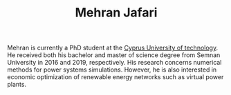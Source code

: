 ﻿---
# Display name
title: Mehran Jafari

# Username (this should match the folder name and the name on publications)
authors:
- "M. Jafari"

# Is this the primary user of the site?
superuser: false

# Role/position
role: PhD Candidate @ CUT

# Organizations/Affiliations
organizations:
- name: Cyprus University of technology
  url: "https://www.cut.ac.cy/"

# Short bio (displayed in user profile at end of posts)
bio:  

# List each interest with a dash
interests:
- Power systems simulation using numerical methods
- Economic optimization of renewable energy systems
- Virtual Power Plants

education:
  courses:
  - course: PhD in Electronic and Electrical Engineering
    institution: Cyprus University of Technology, CY
    year: Ongoing
  - course: MSc in Electronic and Electrical Engineering (Power Systems Engineering)
    institution: Semnan University, IR
    year: 2019
  - course: BSc in Electronic and Electrical Engineering (Power Systems Engineering)
    institution: Semnan University, IR
    year: 2016


# Social/Academic Networking
# Remove the ones not needed
social:
- icon: envelope
  icon_pack: fas
  link: 'mailto:mm.jafari@edu.cut.ac.cy'
- icon: google-scholar
  icon_pack: ai
  link: https://scholar.google.com/citations?user=iB-JAxAAAAAJ
- icon: linkedin 
  icon_pack: fab 
  link: 'https://www.linkedin.com/in/mehran-jafari-9a741495/'



# Enter email to display Gravatar (if Gravatar enabled in Config)
email: ""
  
# Organizational groups that you belong to (for People widget)
#   Set this to `[]` or comment out if you are not using People widget.
user_groups:
- PhD Candidates
---

Mehran is currently a PhD student at the [Cyprus University of technology](https://www.cut.ac.cy/). He received both his bachelor and master of science degree from Semnan University in 2016 and 2019, respectively. His research concerns numerical methods for power systems simulations. However, he is also interested in economic optimization of renewable energy networks such as virtual power plants.